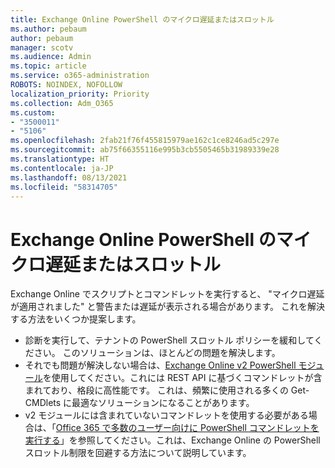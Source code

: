 ```yaml
---
title: Exchange Online PowerShell のマイクロ遅延またはスロットル
ms.author: pebaum
author: pebaum
manager: scotv
ms.audience: Admin
ms.topic: article
ms.service: o365-administration
ROBOTS: NOINDEX, NOFOLLOW
localization_priority: Priority
ms.collection: Adm_O365
ms.custom:
- "3500011"
- "5106"
ms.openlocfilehash: 2fab21f76f455815979ae162c1ce8246ad5c297e
ms.sourcegitcommit: ab75f66355116e995b3cb5505465b31989339e28
ms.translationtype: HT
ms.contentlocale: ja-JP
ms.lasthandoff: 08/13/2021
ms.locfileid: "58314705"
---
```

# <a name="micro-delays-or-throttling-in-exchange-online-powershell"></a>Exchange Online PowerShell のマイクロ遅延またはスロットル

Exchange Online でスクリプトとコマンドレットを実行すると、 "マイクロ遅延が適用されました" と警告または遅延が表示される場合があります。 これを解決する方法をいくつか提案します。

- 診断を実行して、テナントの PowerShell スロットル ポリシーを緩和してください。 このソリューションは、ほとんどの問題を解決します。
- それでも問題が解決しない場合は、[Exchange Online v2 PowerShell モジュール](https://docs.microsoft.com/powershell/exchange/exchange-online/exchange-online-powershell-v2/exchange-online-powershell-v2?view=exchange-ps&preserve-view=true)を使用してください。これには REST API に基づくコマンドレットが含まれており、格段に高性能です。 これは、頻繁に使用される多くの Get- CMDlets に最適なソリューションになることがあります。
- v2 モジュールには含まれていないコマンドレットを使用する必要がある場合は、「[Office 365 で多数のユーザー向けに PowerShell コマンドレットを実行する](https://techcommunity.microsoft.com/t5/exchange-team-blog/updated-running-powershell-cmdlets-for-large-numbers-of-users-in/ba-p/1000628#)」を参照してください。これは、Exchange Online の PowerShell スロットル制限を回避する方法について説明しています。
